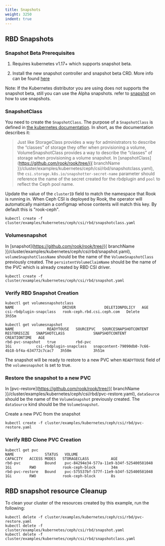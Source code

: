 ```yaml
---
title: Snapshots
weight: 3250
indent: true
---
```


## RBD Snapshots

### Snapshot Beta Prerequisites

1. Requires kubernetes v1.17+ which supports snapshot beta.

2. Install the new snapshot controller and snapshot beta CRD. More info can be found
[here](https://github.com/kubernetes-csi/external-snapshotter/tree/v2.1.1#usage)

Note: If the Kubernetes distributor you are using does not supports the snapshot beta,
still you can use the Alpha snapshots. refer to
[snapshot](https://github.com/rook/rook/blob/release-1.3/Documentation/ceph-csi-drivers.md#rbd-snapshots)
on how to use snapshots.

### SnapshotClass

You need to create the `SnapshotClass`. The purpose of a `SnapshotClass` is
defined in [the kubernetes
documentation](https://kubernetes.io/docs/concepts/storage/volume-snapshot-classes/).
In short, as the documentation describes it:

> Just like StorageClass provides a way for administrators to describe the
> “classes” of storage they offer when provisioning a volume,
> VolumeSnapshotClass provides a way to describe the “classes” of storage when
> provisioning a volume snapshot.
In [snapshotClass](https://github.com/rook/rook/tree/{{ branchName }}/cluster/examples/kubernetes/ceph/csi/rbd/snapshotclass.yaml),
the `csi.storage.k8s.io/snapshotter-secret-name` parameter should reference the
name of the secret created for the rbdplugin and `pool` to reflect the Ceph pool name.

Update the value of the `clusterID` field to match the namespace that Rook is
running in. When Ceph CSI is deployed by Rook, the operator will automatically
maintain a configmap whose contents will match this key. By default this is
"rook-ceph".

```console
kubectl create -f cluster/examples/kubernetes/ceph/csi/rbd/snapshotclass.yaml
```

### Volumesnapshot

In [snapshot](https://github.com/rook/rook/tree/{{ branchName }}/cluster/examples/kubernetes/ceph/csi/rbd/snapshot.yaml),
`volumeSnapshotClassName` should be the name of the `VolumeSnapshotClass`
previously created. The `persistentVolumeClaimName` should be the name of the
PVC which is already created by RBD CSI driver.

```console
kubectl create -f cluster/examples/kubernetes/ceph/csi/rbd/snapshot.yaml
```

### Verify RBD Snapshot Creation

```console
kubectl get volumesnapshotclass
NAME                      DRIVER             DELETIONPOLICY   AGE
csi-rbdplugin-snapclass   rook-ceph.rbd.csi.ceph.com   Delete           3h55m

kubectl get volumesnapshot
NAME               READYTOUSE   SOURCEPVC   SOURCESNAPSHOTCONTENT   RESTORESIZE   SNAPSHOTCLASS             SNAPSHOTCONTENT                                    CREATIONTIME   AGE
rbd-pvc-snapshot   true         rbd-pvc                             1Gi           csi-rbdplugin-snapclass   snapcontent-79090db0-7c66-4b18-bf4a-634772c7cac7   3h50m          3h51m
```

The snapshot will be ready to restore to a new PVC when `READYTOUSE` field of the
`volumesnapshot` is set to true.

### Restore the snapshot to a new PVC

In
[pvc-restore](https://github.com/rook/rook/tree/{{ branchName }}/cluster/examples/kubernetes/ceph/csi/rbd/pvc-restore.yaml),
`dataSource` should be the name of the `VolumeSnapshot` previously
created. The `dataSource` kind should be the `VolumeSnapshot`.

Create a new PVC from the snapshot

```console
kubectl create -f cluster/examples/kubernetes/ceph/csi/rbd/pvc-restore.yaml
```

### Verify RBD Clone PVC Creation

```console
kubectl get pvc
NAME              STATUS   VOLUME                                     CAPACITY   ACCESS MODES   STORAGECLASS          AGE
rbd-pvc           Bound    pvc-84294e34-577a-11e9-b34f-525400581048   1Gi        RWO            rook-ceph-block       34m
rbd-pvc-restore   Bound    pvc-575537bf-577f-11e9-b34f-525400581048   1Gi        RWO            rook-ceph-block       8s
```

## RBD snapshot resource Cleanup

To clean your cluster of the resources created by this example, run the following:

```console
kubectl delete -f cluster/examples/kubernetes/ceph/csi/rbd/pvc-restore.yaml
kubectl delete -f cluster/examples/kubernetes/ceph/csi/rbd/snapshot.yaml
kubectl delete -f cluster/examples/kubernetes/ceph/csi/rbd/snapshotclass.yaml
```
